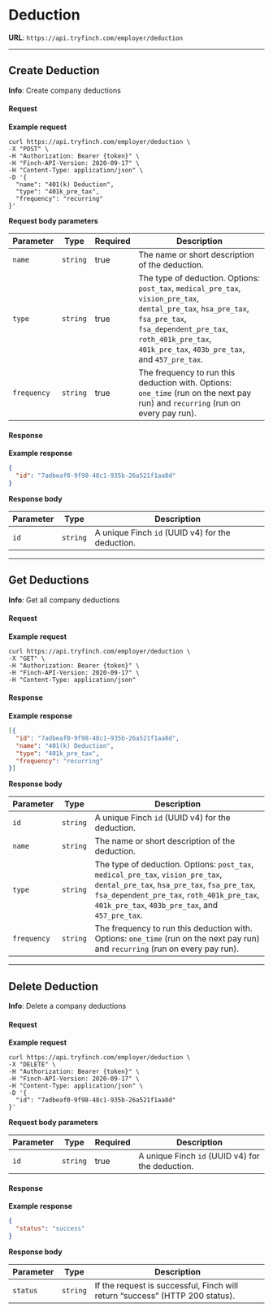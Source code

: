# Deduction

**URL**: `https://api.tryfinch.com/employer/deduction`

***

## Create Deduction

**Info**: Create company deductions

#### Request

**Example request**
```shell
curl https://api.tryfinch.com/employer/deduction \
-X "POST" \
-H "Authorization: Bearer {token}" \
-H "Finch-API-Version: 2020-09-17" \
-H "Content-Type: application/json" \
-D '{
  "name": "401(k) Deduction",
  "type": "401k_pre_tax",
  "frequency": "recurring"
}'
```

**Request body parameters**

Parameter | Type | Required | Description
----------|------|----------|-------------
`name` | `string` | true | The name or short description of the deduction.
`type` | `string` | true | The type of deduction. Options: `post_tax`, `medical_pre_tax`, `vision_pre_tax`, `dental_pre_tax`, `hsa_pre_tax`, `fsa_pre_tax`, `fsa_dependent_pre_tax`, `roth_401k_pre_tax`, `401k_pre_tax`, `403b_pre_tax`, and `457_pre_tax`.
`frequency` | `string` | true | The frequency to run this deduction with. Options: `one_time` (run on the next pay run) and `recurring` (run on every pay run).

#### Response

**Example response**
```json
{
  "id": "7adbeaf0-9f98-48c1-935b-26a521f1aa8d"
}
```

**Response body**

Parameter | Type | Description
----------|------|-------------
`id` | `string` | A unique Finch `id` (UUID v4) for the deduction.

***

## Get Deductions

**Info**: Get all company deductions

#### Request

**Example request**
```shell
curl https://api.tryfinch.com/employer/deduction \
-X "GET" \
-H "Authorization: Bearer {token}" \
-H "Finch-API-Version: 2020-09-17" \
-H "Content-Type: application/json"
```

#### Response

**Example response**
```json
[{
  "id": "7adbeaf0-9f98-48c1-935b-26a521f1aa8d",
  "name": "401(k) Deduction",
  "type": "401k_pre_tax",
  "frequency": "recurring"
}]
```

**Response body**

Parameter | Type | Description
----------|------|-------------
`id` | `string` | A unique Finch `id` (UUID v4) for the deduction.
`name` | `string` | The name or short description of the deduction.
`type` | `string` | The type of deduction. Options: `post_tax`, `medical_pre_tax`, `vision_pre_tax`, `dental_pre_tax`, `hsa_pre_tax`, `fsa_pre_tax`, `fsa_dependent_pre_tax`, `roth_401k_pre_tax`, `401k_pre_tax`, `403b_pre_tax`, and `457_pre_tax`.
`frequency` | `string` | The frequency to run this deduction with. Options: `one_time` (run on the next pay run) and `recurring` (run on every pay run).

***

## Delete Deduction

**Info**: Delete a company deductions

#### Request

**Example request**
```shell
curl https://api.tryfinch.com/employer/deduction \
-X "DELETE" \
-H "Authorization: Bearer {token}" \
-H "Finch-API-Version: 2020-09-17" \
-H "Content-Type: application/json" \
-D '{
  "id": "7adbeaf0-9f98-48c1-935b-26a521f1aa8d"
}'
```

**Request body parameters**

Parameter | Type | Required | Description
----------|------|----------|-------------
`id` | `string` |  true | A unique Finch `id` (UUID v4) for the deduction.

#### Response

**Example response**
```json
{
  "status": "success"
}
```

**Response body**

Parameter | Type | Description
----------|------|-------------
`status` | `string` | If the request is successful, Finch will return “success” (HTTP 200 status).



